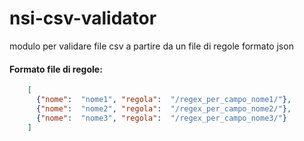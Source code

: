 # nsi-csv-validator
modulo per validare file csv a partire da un file di regole formato json
#### Formato file di regole:
```json
    [ 
      {"nome":  "nome1", "regola":  "/regex_per_campo_nome1/"},
      {"nome":  "nome2", "regola":  "/regex_per_campo_nome2/"},
      {"nome":  "nome3", "regola":  "/regex_per_campo_nome3/"}
    ]
```